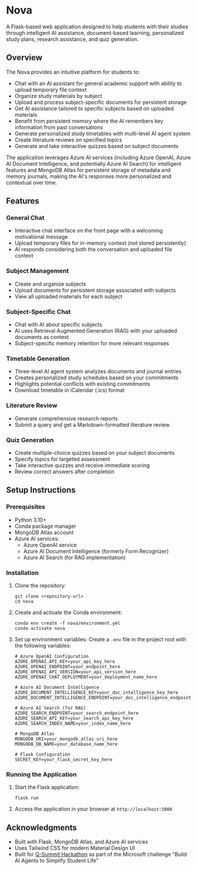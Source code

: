 # Nova

A Flask-based web application designed to help students with their studies through intelligent AI assistance, document-based learning, personalized study plans, research assistance, and quiz generation.

## Overview

The Nova provides an intuitive platform for students to:

- Chat with an AI assistant for general academic support with ability to upload temporary file context
- Organize study materials by subject
- Upload and process subject-specific documents for persistent storage
- Get AI assistance tailored to specific subjects based on uploaded materials
- Benefit from persistent memory where the AI remembers key information from past conversations
- Generate personalized study timetables with multi-level AI agent system
- Create literature reviews on specified topics
- Generate and take interactive quizzes based on subject documents

The application leverages Azure AI services (including Azure OpenAI, Azure AI Document Intelligence, and potentially Azure AI Search) for intelligent features and MongoDB Atlas for persistent storage of metadata and memory journals, making the AI's responses more personalized and contextual over time.

## Features

### General Chat
- Interactive chat interface on the front page with a welcoming motivational message
- Upload temporary files for in-memory context (not stored persistently)
- AI responds considering both the conversation and uploaded file context

### Subject Management
- Create and organize subjects
- Upload documents for persistent storage associated with subjects
- View all uploaded materials for each subject

### Subject-Specific Chat
- Chat with AI about specific subjects
- AI uses Retrieval Augmented Generation (RAG) with your uploaded documents as context
- Subject-specific memory retention for more relevant responses

### Timetable Generation
- Three-level AI agent system analyzes documents and journal entries
- Creates personalized study schedules based on your commitments
- Highlights potential conflicts with existing commitments
- Download timetable in iCalendar (.ics) format

### Literature Review
- Generate comprehensive research reports
- Submit a query and get a Markdown-formatted literature review

### Quiz Generation
- Create multiple-choice quizzes based on your subject documents
- Specify topics for targeted assessment
- Take interactive quizzes and receive immediate scoring
- Review correct answers after completion

## Setup Instructions

### Prerequisites

- Python 3.10+
- Conda package manager
- MongoDB Atlas account
- Azure AI services:
  - Azure OpenAI service
  - Azure AI Document Intelligence (formerly Form Recognizer)
  - Azure AI Search (for RAG implementation)

### Installation

1. Clone the repository:
   ```
   git clone <repository-url>
   cd nova
   ```

2. Create and activate the Conda environment:
   ```
   conda env create -f nova/environment.yml
   conda activate nova
   ```

3. Set up environment variables:
   Create a `.env` file in the project root with the following variables:
   ```
   # Azure OpenAI Configuration
   AZURE_OPENAI_API_KEY=your_api_key_here
   AZURE_OPENAI_ENDPOINT=your_endpoint_here
   AZURE_OPENAI_API_VERSION=your_api_version_here
   AZURE_OPENAI_CHAT_DEPLOYMENT=your_deployment_name_here

   # Azure AI Document Intelligence
   AZURE_DOCUMENT_INTELLIGENCE_KEY=your_doc_intelligence_key_here
   AZURE_DOCUMENT_INTELLIGENCE_ENDPOINT=your_doc_intelligence_endpoint_here

   # Azure AI Search (for RAG)
   AZURE_SEARCH_ENDPOINT=your_search_endpoint_here
   AZURE_SEARCH_API_KEY=your_search_api_key_here
   AZURE_SEARCH_INDEX_NAME=your_index_name_here

   # MongoDB Atlas
   MONGODB_URI=your_mongodb_atlas_uri_here
   MONGODB_DB_NAME=your_database_name_here

   # Flask Configuration
   SECRET_KEY=your_flask_secret_key_here
   ```

### Running the Application

1. Start the Flask application:
   ```
   flask run
   ```

2. Access the application in your browser at `http://localhost:5000`

## Acknowledgments

- Built with Flask, MongoDB Atlas, and Azure AI services
- Uses Tailwind CSS for modern Material Design UI
- Built for [Q-Summit Hackathon](https://www.q-summit.com/hackathon) as part of the Microsoft challenge "Build AI Agents to Simplify Student Life"
